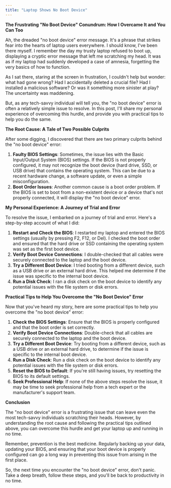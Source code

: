 ```yaml
---
title: "Laptop Shows No Boot Device"
---
```


**The Frustrating "No Boot Device" Conundrum: How I Overcame It and You Can Too**

 Ah, the dreaded "no boot device" error message. It's a phrase that strikes fear into the hearts of laptop users everywhere. I should know, I've been there myself. I remember the day my trusty laptop refused to boot up, displaying a cryptic error message that left me scratching my head. It was as if my laptop had suddenly developed a case of amnesia, forgetting the very basics of how to function.

As I sat there, staring at the screen in frustration, I couldn't help but wonder: what had gone wrong? Had I accidentally deleted a crucial file? Had I installed a malicious software? Or was it something more sinister at play? The uncertainty was maddening.

But, as any tech-savvy individual will tell you, the "no boot device" error is often a relatively simple issue to resolve. In this post, I'll share my personal experience of overcoming this hurdle, and provide you with practical tips to help you do the same.

**The Root Cause: A Tale of Two Possible Culprits**

After some digging, I discovered that there are two primary culprits behind the "no boot device" error:

1. **Faulty BIOS Settings**: Sometimes, the issue lies with the Basic Input/Output System (BIOS) settings. If the BIOS is not properly configured, it may not recognize the boot device (hard drive, SSD, or USB drive) that contains the operating system. This can be due to a recent hardware change, a software update, or even a simple misconfiguration.
2. **Boot Order Issues**: Another common cause is a boot order problem. If the BIOS is set to boot from a non-existent device or a device that's not properly connected, it will display the "no boot device" error.

**My Personal Experience: A Journey of Trial and Error**

To resolve the issue, I embarked on a journey of trial and error. Here's a step-by-step account of what I did:

1. **Restart and Check the BIOS**: I restarted my laptop and entered the BIOS settings (usually by pressing F2, F12, or Del). I checked the boot order and ensured that the hard drive or SSD containing the operating system was set as the first boot device.
2. **Verify Boot Device Connections**: I double-checked that all cables were securely connected to the laptop and the boot device.
3. **Try a Different Boot Device**: I tried booting from a different device, such as a USB drive or an external hard drive. This helped me determine if the issue was specific to the internal boot device.
4. **Run a Disk Check**: I ran a disk check on the boot device to identify any potential issues with the file system or disk errors.

**Practical Tips to Help You Overcome the "No Boot Device" Error**

Now that you've heard my story, here are some practical tips to help you overcome the "no boot device" error:

1. **Check the BIOS Settings**: Ensure that the BIOS is properly configured and that the boot order is set correctly.
2. **Verify Boot Device Connections**: Double-check that all cables are securely connected to the laptop and the boot device.
3. **Try a Different Boot Device**: Try booting from a different device, such as a USB drive or an external hard drive, to determine if the issue is specific to the internal boot device.
4. **Run a Disk Check**: Run a disk check on the boot device to identify any potential issues with the file system or disk errors.
5. **Reset the BIOS to Default**: If you're still having issues, try resetting the BIOS to its default settings.
6. **Seek Professional Help**: If none of the above steps resolve the issue, it may be time to seek professional help from a tech expert or the manufacturer's support team.

**Conclusion**

The "no boot device" error is a frustrating issue that can leave even the most tech-savvy individuals scratching their heads. However, by understanding the root cause and following the practical tips outlined above, you can overcome this hurdle and get your laptop up and running in no time.

Remember, prevention is the best medicine. Regularly backing up your data, updating your BIOS, and ensuring that your boot device is properly configured can go a long way in preventing this issue from arising in the first place.

So, the next time you encounter the "no boot device" error, don't panic. Take a deep breath, follow these steps, and you'll be back to productivity in no time.